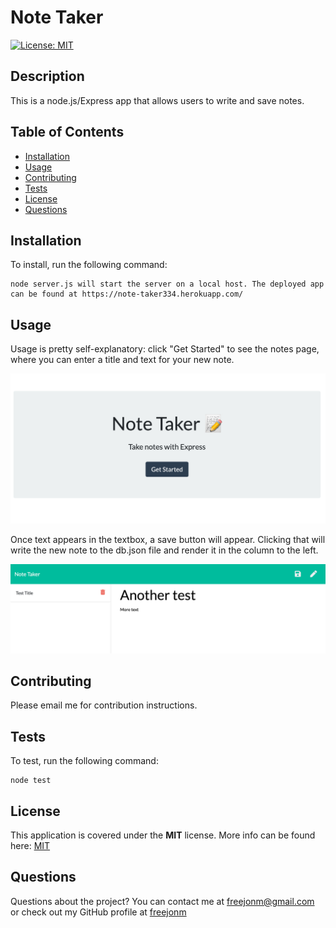 # Note Taker  
[![License: MIT](https://img.shields.io/badge/License-MIT-yellow.svg)](https://opensource.org/licenses/MIT)
## Description
This is a node.js/Express app that allows users to write and save notes. 
## Table of Contents
* [Installation](#Installation)
* [Usage](#Usage)
* [Contributing](#Contributing)
* [Tests](#Tests)
* [License](#License)
* [Questions](#Questions)
## Installation
To install, run the following command:  
```
node server.js will start the server on a local host. The deployed app can be found at https://note-taker334.herokuapp.com/
```
## Usage
Usage is pretty self-explanatory: click "Get Started" to see the notes page, where you can enter a title and text for your new note. 

![](/public/assets/images/notetakermain.png)

Once text appears in the textbox, a save button will appear. Clicking that will write the new note to the db.json file and render it in the column to the left. 

![](/public/assets/images/notetakersave.png)

## Contributing
Please email me for contribution instructions.
## Tests
To test, run the following command:  
```
node test
```

  ## License  
  This application is covered under the **MIT** license. More info can be found here: [MIT](https://opensource.org/licenses/MIT)
  
## Questions
Questions about the project? You can contact me at freejonm@gmail.com or check out my GitHub profile at [freejonm](https://github.com/freejonm)
